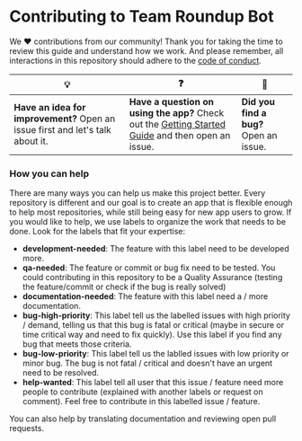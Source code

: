 # Contributing to Team Roundup Bot

We :heart: contributions from our community! Thank you for taking the time to review this guide and understand how we work. And please remember, all interactions in this repository should adhere to the [code of conduct](code-of-conduct.md).

| :bulb: | :question: | :bug: |
| ------- | -------- | -------- |
| **Have an idea for improvement?** Open an issue first and let's talk about it. | **Have a question on using the app?** Check out the [Getting Started Guide](docs/getting-started.md) and then open an issue. | **Did you find a bug?** Open an issue. |

### How you can help

There are many ways you can help us make this project better. Every repository is different and our goal is to create an app that is flexible enough to help most repositories, while still being easy for new app users to grow. If you would like to help, we use labels to organize the work that needs to be done. Look for the labels that fit your expertise:

- **development-needed**: The feature with this label need to be developed more.
- **qa-needed**: The feature or commit or bug fix need to be tested. You could contributing in this repository to be a Quality Assurance (testing the feature/commit or check if the bug is really solved)
- **documentation-needed**: The feature with this label need a / more documentation.
- **bug-high-priority**: This label tell us the labelled issues with high priority / demand, telling us that this bug is fatal or critical (maybe in secure or time critical way and need to fix quickly). Use this label if you find any bug that meets those criteria.
- **bug-low-priority**: This label tell us the lablled issues with low priority or minor bug. The bug is not fatal / critical and doesn't have an urgent need to be resolved.
- **help-wanted**: This label tell all user that this issue / feature need more people to contribute (explained with another labels or request on comment). Feel free to contribute in this labelled issue / feature.

You can also help by translating documentation and reviewing open pull requests.
